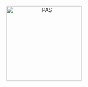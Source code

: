<p align="center">
 <div align="center">
    <img width="200px" src="https://media.tenor.com/41I-iMyClCgAAAAd/programmer-programming.gif" alt="PAS">
  </div>
</p>
